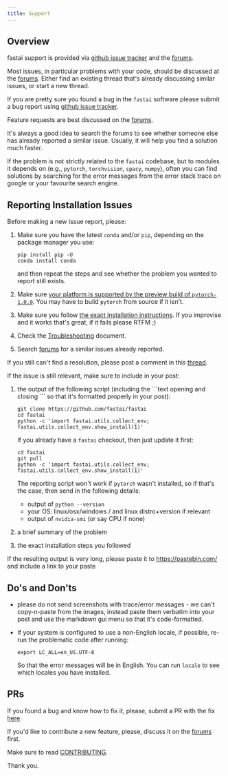 ```yaml
---
title: Support
---
```


## Overview

fastai support is provided via [github issue tracker](https://github.com/fastai/fastai/issues) and the [forums](https://forums.fast.ai/).

Most issues, in particular problems with your code, should be discussed at the [forums](https://forums.fast.ai/). Either find an existing thread that's already discussing similar issues, or start a new thread.

If you are pretty sure you found a bug in the `fastai` software please submit a bug report using [github issue tracker](https://github.com/fastai/fastai/issues).

Feature requests are best discussed on the [forums](https://forums.fast.ai/).

It's always a good idea to search the forums to see whether someone else has already reported a similar issue. Usually, it will help you find a solution much faster.

If the problem is not strictly related to the `fastai` codebase, but to modules it depends on (e.g., `pytorch`, `torchvision`, `spacy`, `numpy`), often you can find solutions by searching for the error messages from the error stack trace on google or your favourite search engine.



## Reporting Installation Issues

Before making a new issue report, please:

1.  Make sure you have the latest `conda` and/or `pip`, depending on the package manager you use:
    ```
    pip install pip -U
    conda install conda
    ```
    and then repeat the steps and see whether the problem you wanted to report still exists.

2.  Make sure [your platform is supported by the preview build of `pytorch-1.0.0`](https://github.com/fastai/fastai/blob/master/README.md#is-my-system-supported). You may have to build `pytorch` from source if it isn't.

3. Make sure you follow [the exact installation instructions](https://github.com/fastai/fastai/blob/master/README.md#installation). If you improvise and it works that's great, if it fails please RTFM ;)

4. Check the [Troubleshooting](https://docs.fast.ai/troubleshoot.html) document.

5. Search [forums](https://forums.fast.ai/) for a similar issues already reported.

If you still can't find a resolution, please post a comment in this [thread](https://forums.fast.ai/t/fastai-v1-install-issues-thread/24111/1).

If the issue is still relevant, make sure to include in your post:

1. the output of the following script (including the \`\`\`text opening and closing \`\`\` so that it's formatted properly in your post):
   ```
   git clone https://github.com/fastai/fastai
   cd fastai
   python -c 'import fastai.utils.collect_env; fastai.utils.collect_env.show_install(1)'
   ```

   If you already have a `fastai` checkout, then just update it first:
   ```
   cd fastai
   git pull
   python -c 'import fastai.utils.collect_env; fastai.utils.collect_env.show_install(1)'
   ```

   The reporting script won't work if `pytorch` wasn't installed, so if that's the case, then send in the following details:
   * output of `python --version`
   * your OS: linux/osx/windows / and linux distro+version if relevant
   * output of `nvidia-smi`  (or say CPU if none)

2. a brief summary of the problem
3. the exact installation steps you followed

If the resulting output is very long, please paste it to https://pastebin.com/ and include a link to your paste



## Do's and Don'ts

* please do not send screenshots with trace/error messages - we can't copy-n-paste from the images, instead paste them verbatim into your post and use the markdown gui menu so that it's code-formatted.

* If your system is configured to use a non-English locale, if possible, re-run the problematic code after running:

   `export LC_ALL=en_US.UTF-8`

    So that the error messages will be in English. You can run `locale` to see which locales you have installed.



## PRs

If you found a bug and know how to fix it, please, submit a PR with the fix [here](https://github.com/fastai/fastai/pulls).

If you'd like to contribute a new feature, please, discuss it on the [forums](https://forums.fast.ai/) first.

Make sure to read [CONTRIBUTING](https://github.com/fastai/fastai/blob/master/CONTRIBUTING.md).

Thank you.
